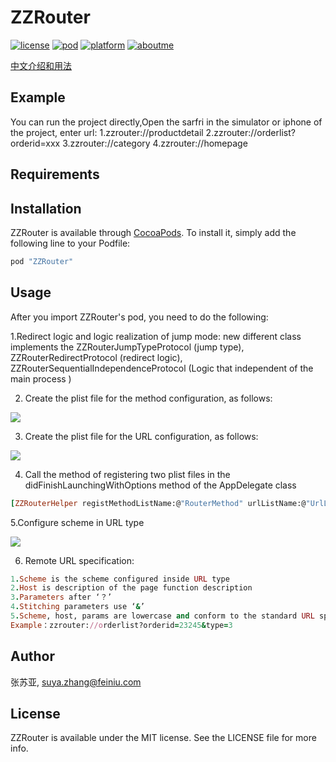 # ZZRouter

[![license](https://img.shields.io/github/license/mashape/apistatus.svg)](https://github.com/zhangsuya/ZZRouter) [![pod](https://img.shields.io/badge/pod-0.2.0--beta-yellow.svg)](https://github.com/zhangsuya/ZZRouter) [![platform](https://img.shields.io/badge/platform-iOS-ff69b4.svg)](https://github.com/zhangsuya/ZZRouter) [![aboutme](https://img.shields.io/badge/about%20me-zhangsuya-blue.svg)](http://www.jianshu.com/u/f2503bba4cfa)

[中文介绍和用法](http://www.jianshu.com/p/f7a4e311fe99)
## Example

You can run the project directly,Open the sarfri in the simulator or iphone of the project, enter url: 
1.zzrouter://productdetail
2.zzrouter://orderlist?orderid=xxx
3.zzrouter://category
4.zzrouter://homepage


## Requirements

## Installation

ZZRouter is available through [CocoaPods](http://cocoapods.org). To install
it, simply add the following line to your Podfile:

```ruby
pod "ZZRouter"
```

## Usage
After you import ZZRouter's pod, you need to do the following:

1.Redirect logic and logic realization of jump mode: new different class implements the ZZRouterJumpTypeProtocol (jump type), ZZRouterRedirectProtocol (redirect logic), ZZRouterSequentialIndependenceProtocol (Logic that independent of the main process )

2. Create the plist file for the method configuration, as follows:

![](http://upload-images.jianshu.io/upload_images/741221-e9e756d5a385566c.png?imageMogr2/auto-orient/strip)

3. Create the plist file for the URL configuration, as follows:

![](http://upload-images.jianshu.io/upload_images/741221-8b9acbfa00cd2630.png?imageMogr2/auto-orient/strip%7CimageView2/2/w/1240)

4. Call the method of registering two plist files in the didFinishLaunchingWithOptions method of the AppDelegate class

```ruby
[ZZRouterHelper registMethodListName:@"RouterMethod" urlListName:@"UrlList"]; 
```
5.Configure scheme in URL type

![](http://upload-images.jianshu.io/upload_images/741221-879609b5d7f982e3.png?imageMogr2/auto-orient/strip%7CimageView2/2/w/1240)

6. Remote URL specification:

```ruby
1.Scheme is the scheme configured inside URL type
2.Host is description of the page function description
3.Parameters after ‘？’
4.Stitching parameters use ‘&’
5.Scheme, host, params are lowercase and conform to the standard URL specification
Example：zzrouter://orderlist?orderid=23245&type=3
```

## Author

张苏亚, suya.zhang@feiniu.com

## License

ZZRouter is available under the MIT license. See the LICENSE file for more info.
